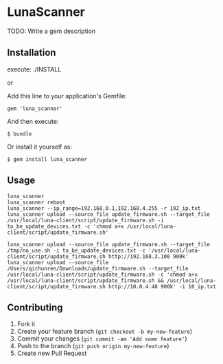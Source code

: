 # LunaScanner

TODO: Write a gem description

## Installation

execute:
./INSTALL

or

Add this line to your application's Gemfile:

    gem 'luna_scanner'

And then execute:

    $ bundle

Or install it yourself as:

    $ gem install luna_scanner

## Usage

    luna_scanner
    luna_scanner reboot
    luna_scanner --ip_range=192.168.0.1,192.168.4.255 -r 192_ip.txt
    luna_scanner upload --source_file update_firmware.sh --target_file /usr/local/luna-client/script/update_firmware.sh -i to_be_update_devices.txt -c 'chmod a+x /usr/local/luna-client/script/update_firmware.sh'

    luna_scanner upload --source_file update_firmware.sh --target_file /tmp/no_use.sh -i to_be_update_devices.txt -c '/usr/local/luna-client/script/update_firmware.sh http://192.168.3.100 900k'
    luna_scanner upload --source_file /Users/qichunren/Downloads/update_firmware.sh --target_file /usr/local/luna-client/script/update_firmware.sh -c 'chmod a+x /usr/local/luna-client/script/update_firmware.sh && /usr/local/luna-client/script/update_firmware.sh http://10.0.4.48 900k' -i 10_ip.txt

## Contributing

1. Fork it
2. Create your feature branch (`git checkout -b my-new-feature`)
3. Commit your changes (`git commit -am 'Add some feature'`)
4. Push to the branch (`git push origin my-new-feature`)
5. Create new Pull Request
